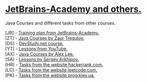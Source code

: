 
# <strong><a href="https://hyperskill.org/join/5c60c124">JetBrains-Academy and others.</a></strong>

Java Courses and different tasks from other courses.

[JB] - <a href="https://hyperskill.org/" >Training plan from JetBrains-Academy.</a> <br>
[ZT] - <a href="https://www.udemy.com/course/java-oca-oracle/">Java Courses by Zaur Tregulov.</a> <br>
[DS] -  <a href="https://www.udemy.com/user/devstudy-net/">DevStudy.net course. </a> <br>
[YT] -  <a href="https://www.youtube.com/channel/UCAkz1bYTFyaNa9oTFtOscCg/playlists">Lessons from YouTube. </a> <br>
[AX] -  <a href="https://www.youtube.com/channel/UC_fFL5jgoCOrwAVoM_fBYwA">Java Courses by Alex Lee. </a> <br>
[SA] -  <a href="https://www.youtube.com/channel/UCAkz1bYTFyaNa9oTFtOscCg/playlists">Lessons by Sergey Arkhipov.  </a> <br>
[HR] -  <a href="https://www.hackerrank.com/">Tasks from the website hackerrank.com.  </a> <br>
[LC] -  <a href="https://leetcode.com/">Tasks from the website leetcode.com.  </a> <br>
[PK] -  <a href="https://prog.kiev.ua/java-online.html">Tasks from the website prog.kiev.ua.  </a> <br>







